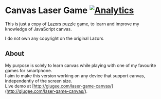 # Canvas Laser Game [![Analytics](https://ga-beacon.appspot.com/UA-35209681-4/laser-game-canvas/readme?pixel)](https://github.com/igrigorik/ga-beacon)

This is just a copy of [Lazors](http://pyrosphere.net/lazors/) puzzle game, to learn and improve my knowledge of JavaScript canvas.

I do not own any copyright on the original Lazors.

## About

My purpose is solely to learn canvas while playing with one of my favourite games for smartphone.  
I aim to make this version working on any device that support canvas, independently of the screen size.  
Live demo at [http://giugee.com/laser-game-canvas/](http://giugee.com/laser-game-canvas/).